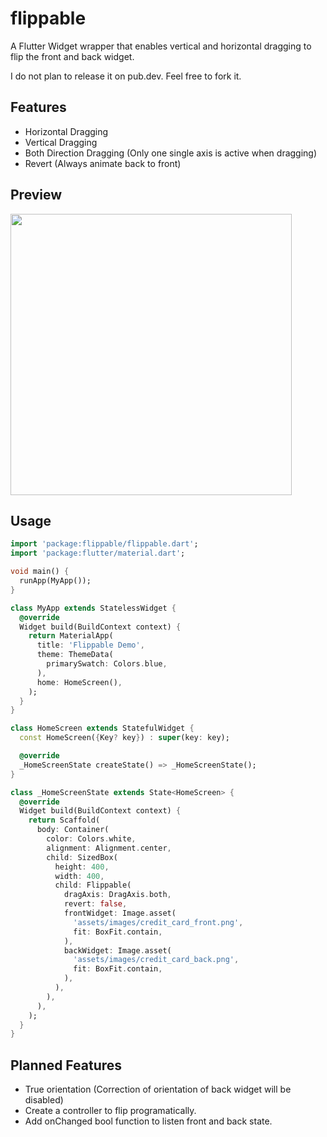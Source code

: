 # flippable

A Flutter Widget wrapper that enables vertical and horizontal dragging to flip the front and back widget.

I do not plan to release it on pub.dev. Feel free to fork it.

## Features
- Horizontal Dragging
- Vertical Dragging
- Both Direction Dragging (Only one single axis is active when dragging)
- Revert (Always animate back to front)

## Preview

<img src="https://user-images.githubusercontent.com/78299538/126768303-60fe8d76-f2a2-4ce2-b887-0ba9071da601.gif" width="450"/>

## Usage

```dart
import 'package:flippable/flippable.dart';
import 'package:flutter/material.dart';

void main() {
  runApp(MyApp());
}

class MyApp extends StatelessWidget {
  @override
  Widget build(BuildContext context) {
    return MaterialApp(
      title: 'Flippable Demo',
      theme: ThemeData(
        primarySwatch: Colors.blue,
      ),
      home: HomeScreen(),
    );
  }
}

class HomeScreen extends StatefulWidget {
  const HomeScreen({Key? key}) : super(key: key);

  @override
  _HomeScreenState createState() => _HomeScreenState();
}

class _HomeScreenState extends State<HomeScreen> {
  @override
  Widget build(BuildContext context) {
    return Scaffold(
      body: Container(
        color: Colors.white,
        alignment: Alignment.center,
        child: SizedBox(
          height: 400,
          width: 400,
          child: Flippable(
            dragAxis: DragAxis.both,
            revert: false,
            frontWidget: Image.asset(
              'assets/images/credit_card_front.png',
              fit: BoxFit.contain,
            ),
            backWidget: Image.asset(
              'assets/images/credit_card_back.png',
              fit: BoxFit.contain,
            ),
          ),
        ),
      ),
    );
  }
}
```

## Planned Features
  - True orientation (Correction of orientation of back widget will be disabled)
  - Create a controller to flip programatically.
  - Add onChanged bool function to listen front and back state.
